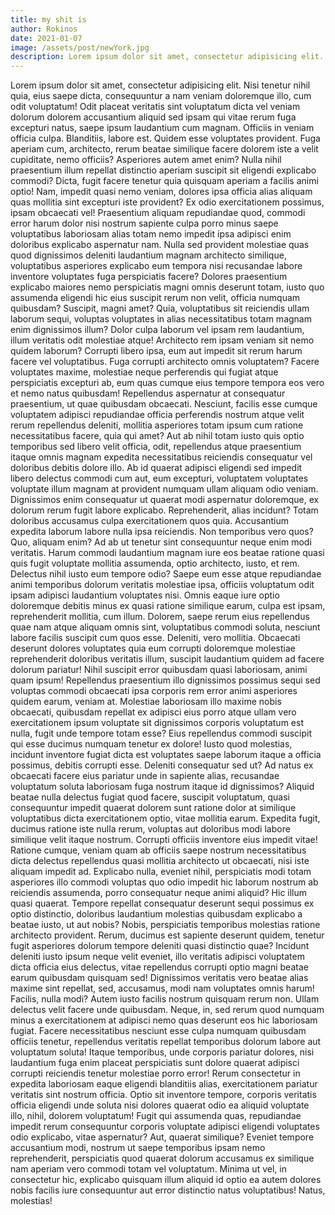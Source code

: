```yaml
---
title: my shit is
author: Rokinos
date: 2021-01-07
image: /assets/post/newYork.jpg
description: Lorem ipsum dolor sit amet, consectetur adipisicing elit. Nisi tenetur nihil quia, eius saepe dicta, consequuntur a nam veniam doloremque illo, cum odit voluptatum! Odit placeat veritatis sint voluptatum adipisicing elit. Nisi tenetur nihil
---
```


Lorem ipsum dolor sit amet, consectetur adipisicing elit. Nisi tenetur nihil quia, eius saepe dicta, consequuntur a nam veniam doloremque illo, cum odit voluptatum! Odit placeat veritatis sint voluptatum dicta vel veniam dolorum dolorem accusantium aliquid sed ipsam qui vitae rerum fuga excepturi natus, saepe ipsum laudantium cum magnam. Officiis in veniam officia culpa. Blanditiis, labore est. Quidem esse voluptates provident. Fuga aperiam cum, architecto, rerum beatae similique facere dolorem iste a velit cupiditate, nemo officiis? Asperiores autem amet enim? Nulla nihil praesentium illum repellat distinctio aperiam suscipit sit eligendi explicabo commodi? Dicta, fugit facere tenetur quia quisquam aperiam a facilis animi optio! Nam, impedit quasi nemo veniam, dolores ipsa officia alias aliquam quas mollitia sint excepturi iste provident? Ex odio exercitationem possimus, ipsam obcaecati vel! Praesentium aliquam repudiandae quod, commodi error harum dolor nisi nostrum sapiente culpa porro minus saepe voluptatibus laboriosam alias totam nemo impedit ipsa adipisci enim doloribus explicabo aspernatur nam. Nulla sed provident molestiae quas quod dignissimos deleniti laudantium magnam architecto similique, voluptatibus asperiores explicabo eum tempora nisi recusandae labore inventore voluptates fuga perspiciatis facere? Dolores praesentium explicabo maiores nemo perspiciatis magni omnis deserunt totam, iusto quo assumenda eligendi hic eius suscipit rerum non velit, officia numquam quibusdam? Suscipit, magni amet? Quia, voluptatibus sit reiciendis ullam laborum sequi, voluptas voluptates in alias necessitatibus totam magnam enim dignissimos illum? Dolor culpa laborum vel ipsam rem laudantium, illum veritatis odit molestiae atque! Architecto rem ipsam veniam sit nemo quidem laborum? Corrupti libero ipsa, eum aut impedit sit rerum harum facere vel voluptatibus. Fuga corrupti architecto omnis voluptatem? Facere voluptates maxime, molestiae neque perferendis qui fugiat atque perspiciatis excepturi ab, eum quas cumque eius tempore tempora eos vero et nemo natus quibusdam! Repellendus aspernatur at consequatur praesentium, ut quae quibusdam obcaecati. Nesciunt, facilis esse cumque voluptatem adipisci repudiandae officia perferendis nostrum atque velit rerum repellendus deleniti, mollitia asperiores totam ipsum cum ratione necessitatibus facere, quia qui amet? Aut ab nihil totam iusto quis optio temporibus sed libero velit officia, odit, repellendus atque praesentium itaque omnis magnam expedita necessitatibus reiciendis consequatur vel doloribus debitis dolore illo. Ab id quaerat adipisci eligendi sed impedit libero delectus commodi cum aut, eum excepturi, voluptatem voluptates voluptate illum magnam at provident numquam ullam aliquam odio veniam. Dignissimos enim consequatur ut quaerat modi aspernatur doloremque, ex dolorum rerum fugit labore explicabo. Reprehenderit, alias incidunt? Totam doloribus accusamus culpa exercitationem quos quia. Accusantium expedita laborum labore nulla ipsa reiciendis. Non temporibus vero quos? Quo, aliquam enim? Ad ab ut tenetur sint consequuntur neque enim modi veritatis. Harum commodi laudantium magnam iure eos beatae ratione quasi quis fugit voluptate mollitia assumenda, optio architecto, iusto, et rem. Delectus nihil iusto eum tempore odio? Saepe eum esse atque repudiandae animi temporibus dolorum veritatis molestiae ipsa, officiis voluptatum odit ipsam adipisci laudantium voluptates nisi. Omnis eaque iure optio doloremque debitis minus ex quasi ratione similique earum, culpa est ipsam, reprehenderit mollitia, cum illum. Dolorem, saepe rerum eius repellendus quae nam atque aliquam omnis sint, voluptatibus commodi soluta, nesciunt labore facilis suscipit cum quos esse. Deleniti, vero mollitia. Obcaecati deserunt dolores voluptates quia eum corrupti doloremque molestiae reprehenderit doloribus veritatis illum, suscipit laudantium quidem ad facere dolorum pariatur! Nihil suscipit error quibusdam quasi laboriosam, animi quam ipsum! Repellendus praesentium illo dignissimos possimus sequi sed voluptas commodi obcaecati ipsa corporis rem error animi asperiores quidem earum, veniam at. Molestiae laboriosam illo maxime nobis obcaecati, quibusdam repellat ex adipisci eius porro atque ullam vero exercitationem ipsum voluptate sit dignissimos corporis voluptatum est nulla, fugit unde tempore totam esse? Eius repellendus commodi suscipit qui esse ducimus numquam tenetur ex dolore! Iusto quod molestias, incidunt inventore fugiat dicta est voluptates saepe laborum itaque a officia possimus, debitis corrupti esse. Deleniti consequatur sed ut? Ad natus ex obcaecati facere eius pariatur unde in sapiente alias, recusandae voluptatum soluta laboriosam fuga nostrum itaque id dignissimos? Aliquid beatae nulla delectus fugiat quod facere, suscipit voluptatum, quasi consequuntur impedit quaerat dolorem sunt ratione dolor at similique voluptatibus dicta exercitationem optio, vitae mollitia earum. Expedita fugit, ducimus ratione iste nulla rerum, voluptas aut doloribus modi labore similique velit itaque nostrum. Corrupti officiis inventore eius impedit vitae! Ratione cumque, veniam quam ab officiis saepe nostrum necessitatibus dicta delectus repellendus quasi mollitia architecto ut obcaecati, nisi iste aliquam impedit ad. Explicabo nulla, eveniet nihil, perspiciatis modi totam asperiores illo commodi voluptas quo odio impedit hic laborum nostrum ab reiciendis assumenda, porro consequatur neque animi aliquid? Hic illum quasi quaerat. Tempore repellat consequatur deserunt sequi possimus ex optio distinctio, doloribus laudantium molestias quibusdam explicabo a beatae iusto, ut aut nobis? Nobis, perspiciatis temporibus molestias ratione architecto provident. Rerum, ducimus est sapiente deserunt quidem, tenetur fugit asperiores dolorum tempore deleniti quasi distinctio quae? Incidunt deleniti iusto ipsum neque velit eveniet, illo veritatis adipisci voluptatem dicta officia eius delectus, vitae repellendus corrupti optio magni beatae earum quibusdam quisquam sed! Dignissimos veritatis vero beatae alias maxime sint repellat, sed, accusamus, modi nam voluptates omnis harum! Facilis, nulla modi? Autem iusto facilis nostrum quisquam rerum non. Ullam delectus velit facere unde quibusdam. Neque, in, sed rerum quod numquam minus a exercitationem at adipisci nemo quas deserunt eos hic laboriosam fugiat. Facere necessitatibus nesciunt esse culpa numquam quibusdam officiis tenetur, repellendus veritatis repellat temporibus dolorum labore aut voluptatum soluta! Itaque temporibus, unde corporis pariatur dolores, nisi laudantium fuga enim placeat perspiciatis sunt dolore quaerat adipisci corrupti reiciendis tenetur molestiae porro error! Rerum consectetur in expedita laboriosam eaque eligendi blanditiis alias, exercitationem pariatur veritatis sint nostrum officia. Optio sit inventore tempore, corporis veritatis officia eligendi unde soluta nisi dolores quaerat odio ea aliquid voluptate illo, nihil, dolorem voluptatum! Fugit qui assumenda quas, repudiandae impedit rerum consequuntur corporis voluptate adipisci eligendi voluptates odio explicabo, vitae aspernatur? Aut, quaerat similique? Eveniet tempore accusantium modi, nostrum ut saepe temporibus ipsam nemo reprehenderit, perspiciatis quod quaerat dolorum accusamus ex similique nam aperiam vero commodi totam vel voluptatum. Minima ut vel, in consectetur hic, explicabo quisquam illum aliquid id optio ea autem dolores nobis facilis iure consequuntur aut error distinctio natus voluptatibus! Natus, molestias!
